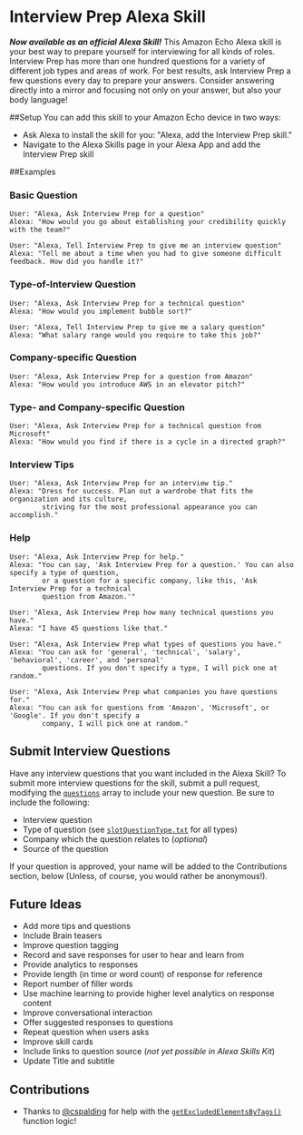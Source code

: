# Interview Prep Alexa Skill
__*Now available as an official Alexa Skill!*__ This Amazon Echo Alexa skill is your best way to prepare yourself for interviewing for all kinds of roles. Interview Prep has more than one hundred questions for a variety of different job types and areas of work. For best results, ask Interview Prep a few questions every day to prepare your answers. Consider answering directly into a mirror and focusing not only on your answer, but also your body language!

##Setup
You can add this skill to your Amazon Echo device in two ways:
* Ask Alexa to install the skill for you: "Alexa, add the Interview Prep skill."
* Navigate to the Alexa Skills page in your Alexa App and add the Interview Prep skill

##Examples
### Basic Question
```
User: "Alexa, Ask Interview Prep for a question"
Alexa: "How would you go about establishing your credibility quickly with the team?"
```
```
User: "Alexa, Tell Interview Prep to give me an interview question"
Alexa: "Tell me about a time when you had to give someone difficult feedback. How did you handle it?"
```
### Type-of-Interview Question
```
User: "Alexa, Ask Interview Prep for a technical question"
Alexa: "How would you implement bubble sort?"
```
```
User: "Alexa, Tell Interview Prep to give me a salary question"
Alexa: "What salary range would you require to take this job?"
```
### Company-specific Question
```
User: "Alexa, Ask Interview Prep for a question from Amazon"
Alexa: "How would you introduce AWS in an elevator pitch?"
```
### Type- and Company-specific Question
```
User: "Alexa, Ask Interview Prep for a technical question from Microsoft"
Alexa: "How would you find if there is a cycle in a directed graph?"
```
### Interview Tips
```
User: "Alexa, Ask Interview Prep for an interview tip."
Alexa: "Dress for success. Plan out a wardrobe that fits the organization and its culture,
        striving for the most professional appearance you can accomplish."
```
### Help
```
User: "Alexa, Ask Interview Prep for help."
Alexa: "You can say, 'Ask Interview Prep for a question.' You can also specify a type of question,
        or a question for a specific company, like this, 'Ask Interview Prep for a technical
        question from Amazon.'"
```
```
User: "Alexa, Ask Interview Prep how many technical questions you have."
Alexa: "I have 45 questions like that."
```
```
User: "Alexa, Ask Interview Prep what types of questions you have."
Alexa: "You can ask for 'general', 'technical', 'salary', 'behavioral', 'career', and 'personal'
        questions. If you don't specify a type, I will pick one at random."
```
```
User: "Alexa, Ask Interview Prep what companies you have questions for."
Alexa: "You can ask for questions from 'Amazon', 'Microsoft', or 'Google'. If you don't specify a
        company, I will pick one at random."
```
## Submit Interview Questions
Have any interview questions that you want included in the Alexa Skill? To submit more interview questions for the skill, submit a pull request, modifying the [`questions`](../master/src/index.js) array to include your new question. Be sure to include the following:
* Interview question
* Type of question (see [`slotQuestionType.txt`](../master/speechAssets/slotQuestionType.txt) for all types)
* Company which the question relates to (*optional*)
* Source of the question

If your question is approved, your name will be added to the Contributions section, below (Unless, of course, you would rather be anonymous!).

## Future Ideas
* Add more tips and questions
 * Include Brain teasers
 * Improve question tagging
* Record and save responses for user to hear and learn from
* Provide analytics to responses
 * Provide length (in time or word count) of response for reference
 * Report number of filler words
 * Use machine learning to provide higher level analytics on response content
* Improve conversational interaction
 * Offer suggested responses to questions
 * Repeat question when users asks
* Improve skill cards
 * Include links to question source (*not yet possible in Alexa Skills Kit*)
 * Update Title and subtitle

## Contributions
* Thanks to [@cspalding](https://github.com/cspalding) for help with the [`getExcludedElementsByTags()`](../master/src/index.js) function logic!
